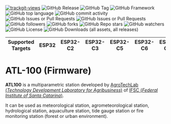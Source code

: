 <a href="https://trackgit.com"><img src="https://us-central1-trackgit-analytics.cloudfunctions.net/token/ping/m5wyyb3k818n3tduvq7m" alt="trackgit-views" /></a>
![GitHub Release](https://img.shields.io/github/v/release/agrotechlab-ifsc/atl100_fw)
![GitHub Tag](https://img.shields.io/github/v/tag/AgroTechLab-IFSC/atl100_fw)
![GitHub Framework](https://img.shields.io/badge/framework-ESP--IDF-blue)
![GitHub top language](https://img.shields.io/github/languages/top/agrotechlab-ifsc/power_monitor)
![GitHub commit activity](https://img.shields.io/github/commit-activity/t/agrotechlab-ifsc/atl100_fw)
![GitHub Issues or Pull Requests](https://img.shields.io/github/issues/agrotechlab-ifsc/atl100_fw)
![GitHub Issues or Pull Requests](https://img.shields.io/github/issues-pr/agrotechlab-ifsc/atl100_fw)
![GitHub followers](https://img.shields.io/github/followers/agrotechlab-ifsc)
![GitHub forks](https://img.shields.io/github/forks/agrotechlab-ifsc/atl100_fw)
![GitHub Repo stars](https://img.shields.io/github/stars/agrotechlab-ifsc/atl100_fw)
![GitHub watchers](https://img.shields.io/github/watchers/agrotechlab-ifsc/atl100_fw)
![GitHub License](https://img.shields.io/github/license/agrotechlab-ifsc/atl100_fw)
![GitHub Downloads (all assets, all releases)](https://img.shields.io/github/downloads/agrotechlab-ifsc/atl100_fw/total)

| Supported Targets | ESP32 | ESP32-C2 | ESP32-C3 | ESP32-C5 | ESP32-C6 | ESP32-C61 | ESP32-H2 | ESP32-P4 | ESP32-S2 | ESP32-S3 |
| ----------------- | ----- | -------- | -------- | -------- | -------- | --------- | -------- | -------- | -------- | -------- |

# ATL-100 (Firmware)

**ATL100** is a multiparametric station developed by <a href="https://agrotechlab.lages.ifsc.edu.br">AgroTechLab (*Technology Development 
Laboratory for Agribusiness*)</a> of <a href="https://www.ifsc.edu.br">IFSC (*Federal Institute of Santa Catarina*)</a>.

It can be used as meteorological station, agrometeorological station, hydrological station, aquaculture station, tide gauge station or fire monitoring station (forest or urban environment).
